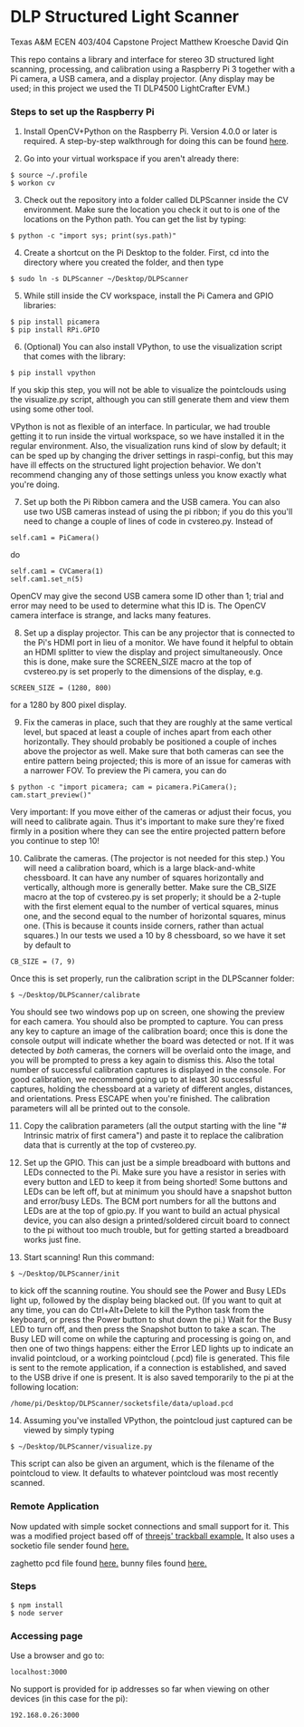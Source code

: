 # DLP Structured Light Scanner
Texas A&M ECEN 403/404 Capstone Project
Matthew Kroesche
David Qin

This repo contains a library and interface for stereo 3D structured light scanning, processing, and calibration using a Raspberry Pi 3 together with a Pi camera, a USB camera, and a display projector. (Any display may be used; in this project we used the TI DLP4500 LightCrafter EVM.)

### Steps to set up the Raspberry Pi

1. Install OpenCV+Python on the Raspberry Pi. Version 4.0.0 or later is required. A step-by-step walkthrough for doing this can be found [here](https://www.pyimagesearch.com/2018/09/26/install-opencv-4-on-your-raspberry-pi).

2. Go into your virtual workspace if you aren't already there:
```
$ source ~/.profile
$ workon cv
```

3. Check out the repository into a folder called DLPScanner inside the CV environment. Make sure the location you check it out to is one of the locations on the Python path. You can get the list by typing:
```
$ python -c "import sys; print(sys.path)"
```

4. Create a shortcut on the Pi Desktop to the folder. First, cd into the directory where you created the folder, and then type
```
$ sudo ln -s DLPScanner ~/Desktop/DLPScanner
```

5. While still inside the CV workspace, install the Pi Camera and GPIO libraries:
```
$ pip install picamera
$ pip install RPi.GPIO
```

6. (Optional) You can also install VPython, to use the visualization script that comes with the library:
```
$ pip install vpython
```
If you skip this step, you will not be able to visualize the pointclouds using the visualize.py script, although you can still generate them and view them using some other tool.

VPython is not as flexible of an interface. In particular, we had trouble getting it to run inside the virtual workspace, so we have installed it in the regular environment. Also, the visualization runs kind of slow by default; it can be sped up by changing the driver settings in raspi-config, but this may have ill effects on the structured light projection behavior. We don't recommend changing any of those settings unless you know exactly what you're doing.

7. Set up both the Pi Ribbon camera and the USB camera. You can also use two USB cameras instead of using the pi ribbon; if you do this you'll need to change a couple of lines of code in cvstereo.py. Instead of
```
self.cam1 = PiCamera()
```
do
```
self.cam1 = CVCamera(1)
self.cam1.set_n(5)
```
OpenCV may give the second USB camera some ID other than 1; trial and error may need to be used to determine what this ID is. The OpenCV camera interface is strange, and lacks many features.

8. Set up a display projector. This can be any projector that is connected to the Pi's HDMI port in lieu of a monitor. We have found it helpful to obtain an HDMI splitter to view the display and project simultaneously. Once this is done, make sure the SCREEN_SIZE macro at the top of cvstereo.py is set properly to the dimensions of the display, e.g.
```
SCREEN_SIZE = (1280, 800)
```
for a 1280 by 800 pixel display.

9. Fix the cameras in place, such that they are roughly at the same vertical level, but spaced at least a couple of inches apart from each other horizontally. They should probably be positioned a couple of inches above the projector as well. Make sure that both cameras can see the entire pattern being projected; this is more of an issue for cameras with a narrower FOV. To preview the Pi camera, you can do
```
$ python -c "import picamera; cam = picamera.PiCamera(); cam.start_preview()"
```
Very important: If you move either of the cameras or adjust their focus, you will need to calibrate again. Thus it's important to make sure they're fixed firmly in a position where they can see the entire projected pattern before you continue to step 10!

10. Calibrate the cameras. (The projector is not needed for this step.) You will need a calibration board, which is a large black-and-white chessboard. It can have any number of squares horizontally and vertically, although more is generally better. Make sure the CB_SIZE macro at the top of cvstereo.py is set properly; it should be a 2-tuple with the first element equal to the number of vertical squares, minus one, and the second equal to the number of horizontal squares, minus one. (This is because it counts inside corners, rather than actual squares.) In our tests we used a 10 by 8 chessboard, so we have it set by default to
```
CB_SIZE = (7, 9)
```
Once this is set properly, run the calibration script in the DLPScanner folder:
```
$ ~/Desktop/DLPScanner/calibrate
```
You should see two windows pop up on screen, one showing the preview for each camera. You should also be prompted to capture. You can press any key to capture an image of the calibration board; once this is done the console output will indicate whether the board was detected or not. If it was detected by *both* cameras, the corners will be overlaid onto the image, and you will be prompted to press a key again to dismiss this. Also the total number of successful calibration captures is displayed in the console. For good calibration, we recommend going up to at least 30 successful captures, holding the chessboard at a variety of different angles, distances, and orientations. Press ESCAPE when you're finished. The calibration parameters will all be printed out to the console.

11. Copy the calibration parameters (all the output starting with the line "# Intrinsic matrix of first camera") and paste it to replace the calibration data that is currently at the top of cvstereo.py.

12. Set up the GPIO. This can just be a simple breadboard with buttons and LEDs connected to the Pi. Make sure you have a resistor in series with every button and LED to keep it from being shorted! Some buttons and LEDs can be left off, but at minimum you should have a snapshot button and error/busy LEDs. The BCM port numbers for all the buttons and LEDs are at the top of gpio.py. If you want to build an actual physical device, you can also design a printed/soldered circuit board to connect to the pi without too much trouble, but for getting started a breadboard works just fine.

13. Start scanning! Run this command:
```
$ ~/Desktop/DLPScanner/init
```
to kick off the scanning routine. You should see the Power and Busy LEDs light up, followed by the display being blacked out. (If you want to quit at any time, you can do Ctrl+Alt+Delete to kill the Python task from the keyboard, or press the Power button to shut down the pi.) Wait for the Busy LED to turn off, and then press the Snapshot button to take a scan. The Busy LED will come on while the capturing and processing is going on, and then one of two things happens: either the Error LED lights up to indicate an invalid pointcloud, or a working pointcloud (.pcd) file is generated. This file is sent to the remote application, if a connection is established, and saved to the USB drive if one is present. It is also saved temporarily to the pi at the following location:
```
/home/pi/Desktop/DLPScanner/socketsfile/data/upload.pcd
```

14. Assuming you've installed VPython, the pointcloud just captured can be viewed by simply typing
```
$ ~/Desktop/DLPScanner/visualize.py
```
This script can also be given an argument, which is the filename of the pointcloud to view. It defaults to whatever pointcloud was most recently scanned.






### Remote Application

Now updated with simple socket connections and small support for it.
This was a modified project based off of [threejs' trackball example.](https://threejs.org/examples/misc_controls_trackball.html)
It also uses a socketio file sender found [here.](https://github.com/rico345100/socket.io-file-example)


zaghetto pcd file found [here.](http://groovemechanic.net/three.js/examples/models/pcd/)
bunny files found [here.](https://github.com/PointCloudLibrary/pcl/tree/master/test)

### Steps
```
$ npm install
$ node server
```
### Accessing page
Use a browser and go to:
```
localhost:3000
```

No support is provided for ip addresses so far when viewing on other devices (in this case for the pi):
```
192.168.0.26:3000
```
